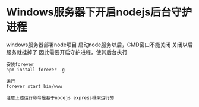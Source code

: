 # Windows服务器下开启nodejs后台守护进程

windows服务器部署node项目 启动node服务以后，CMD窗口不能关闭 关闭以后服务就挂掉了
因此需要开启守护进程，使其后台执行

``` 
安装forever
npm install forever -g
```
```
运行
forever start bin/www
```
```
注意上述运行命令是基于nodejs express框架运行的 